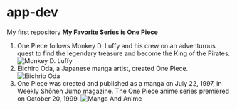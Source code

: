# app-dev
My first repository
	**My Favorite Series is One Piece**
1. One Piece follows Monkey D. Luffy and his crew on an adventurous quest to find the legendary treasure and become the King of the Pirates. ![Monkey D. Luffy](https://static1.srcdn.com/wordpress/wp-content/uploads/2024/07/one-piece-luffy-putting-on-his-straw-hat.jpg?q=70&fit=crop&w=1140&h=&dpr=1)
2. Eiichiro Oda, a Japanese manga artist, created One Piece.
   ![Eiichrio Oda](https://www.mundodeportivo.com/alfabeta/hero/2020/06/63A88DD7-11DE-4EDB-BB5F-C84BC46F31DD.jpeg?width=1200&aspect_ratio=16:9)
3. One Piece was created and published as a manga on July 22, 1997, in Weekly Shōnen Jump magazine. The One Piece anime series premiered on October 20, 1999.
   ![Manga And Anime](https://www.pinkvilla.com/images/2024-08/1184423626_untitled-design-2024-08-20t092501-197.jpg)
